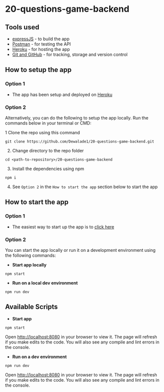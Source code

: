 # 20-questions-game-backend

## Tools used

* [expressJS](https://expressjs.com) - to build the app
* [Postman](https://www.postman.com) - for testing the API
* [Heroku](https://www.heroku.com) - for hosting the app
* [Git and GitHub](https://git-scm.com) - for tracking, storage and version control

## How to setup the app

### Option 1

* The app has been setup and deployed on [Heroku](https://www.heroku.com)

### Option 2

Alternatively, you can do the following to setup the app locally. Run the commands below in your terminal or CMD:

1 Clone the repo using this command
```
git clone https://github.com/Dewalade1/20-questions-game-backend.git
```

2. Change directory to the repo folder
```
cd <path-to-repository>/20-questions-game-backend
```

3. Install the dependencies using npm 
```
npm i
```

4. See `Option 2` in the `How to start the app` section below to start the app


## How to start the app

### Option 1

* The easiest way to start up the app is to [click here](http://)

### Option 2

You can start the app locally or run it on a development environment using the following commands:

* **Start app locally**
```
npm start
```

* **Run on a local dev environment**
```
npm run dev
```

## Available Scripts

* **Start app**
```
npm start
```
Open [http://localhost:8080](http://localhost:8080) in your browser to view it.
The page will refresh if you make edits to the code.
You will also see any compile and lint errors in the console.


* **Run on a dev environment**
```
npm run dev
```
Open [http://localhost:8080](http://localhost:8080) in your browser to view it.
The page will refresh if you make edits to the code.
You will also see any compile and lint errors in the console.
